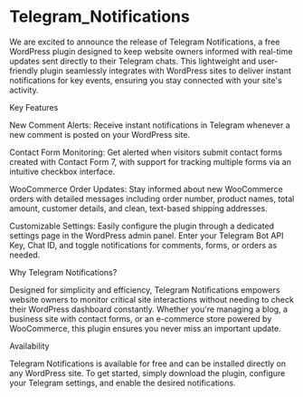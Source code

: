 # Telegram_Notifications

We are excited to announce the release of Telegram Notifications, a free WordPress plugin designed to keep website owners informed with real-time updates sent directly to their Telegram chats. This lightweight and user-friendly plugin seamlessly integrates with WordPress sites to deliver instant notifications for key events, ensuring you stay connected with your site's activity.

Key Features

New Comment Alerts: Receive instant notifications in Telegram whenever a new comment is posted on your WordPress site.

Contact Form Monitoring: Get alerted when visitors submit contact forms created with Contact Form 7, with support for tracking multiple forms via an intuitive checkbox interface.

WooCommerce Order Updates: Stay informed about new WooCommerce orders with detailed messages including order number, product names, total amount, customer details, and clean, text-based shipping addresses.

Customizable Settings: Easily configure the plugin through a dedicated settings page in the WordPress admin panel. Enter your Telegram Bot API Key, Chat ID, and toggle notifications for comments, forms, or orders as needed.

Why Telegram Notifications?

Designed for simplicity and efficiency, Telegram Notifications empowers website owners to monitor critical site interactions without needing to check their WordPress dashboard constantly. Whether you're managing a blog, a business site with contact forms, or an e-commerce store powered by WooCommerce, this plugin ensures you never miss an important update.

Availability

Telegram Notifications is available for free and can be installed directly on any WordPress site. To get started, simply download the plugin, configure your Telegram settings, and enable the desired notifications.
